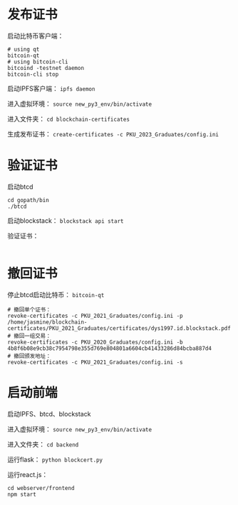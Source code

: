 # 发布证书

启动比特币客户端：
```
# using qt
bitcoin-qt
# using bitcoin-cli
bitcoind -testnet daemon
bitcoin-cli stop
```

启动IPFS客户端：
`ipfs daemon`

进入虚拟环境：
`source new_py3_env/bin/activate`

进入文件夹：
`cd blockchain-certificates`

生成发布证书：
`create-certificates -c PKU_2023_Graduates/config.ini`

# 验证证书

启动btcd
```
cd gopath/bin
./btcd
```

启动blockstack：
`blockstack api start`

验证证书：
```validate-certificates -c PKU_2022_Graduates/config.ini -f /home/jasmine/blockchain-certificates/PKU_2022_Graduates/certificates/123wyz.id.blockstack.pdf
```

# 撤回证书

停止btcd启动比特币：
`bitcoin-qt`

```
# 撤回单个证书：
revoke-certificates -c PKU_2021_Graduates/config.ini -p /home/jasmine/blockchain-certificates/PKU_2021_Graduates/certificates/dys1997.id.blockstack.pdf
# 撤回一组交易：
revoke-certificates -c PKU_2020_Graduates/config.ini -b 4b8f6b08e9cb38c7954798e355d769e804801a6604cb41433286d84bcba887d4
# 撤回颁发地址：
revoke-certificates -c PKU_2021_Graduates/config.ini -s
```

# 启动前端

启动IPFS、btcd、blockstack

进入虚拟环境：
`source new_py3_env/bin/activate`

进入文件夹：
`cd backend`

运行flask：
`python blockcert.py`

运行react.js：
```
cd webserver/frontend
npm start
```




